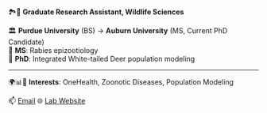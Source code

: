 🏞️🔬 **Graduate Research Assistant, Wildlife Sciences** 

🏛️ **Purdue University** (BS) → **Auburn University** (MS, Current PhD Candidate)  
🦠 **MS**: Rabies epizootiology  
🦌 **PhD**: Integrated White-tailed Deer population modeling  

---

🌍📊🌿 **Interests**: OneHealth, Zoonotic Diseases, Population Modeling 

📫 [Email](mailto:rdt0029@auburn.edu)  🌐 [Lab Website](https://valentelab.auburn.edu/)  



